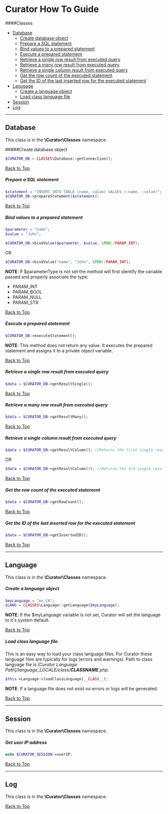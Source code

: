 # <a id="topguide"></a>Curator How To Guide

####Classes
- [Database](#database)
  - [Create database object](#database1)
  - [Prepare a SQL statement](#database2)
  - [Bind values to a prepared statement](#database3)
  - [Execute a prepared statement](#database4)
  - [Retrieve a single row result from executed query](#database5)
  - [Retrieve a many row result from executed query](#database6)
  - [Retrieve a single column result from executed query](#database7)
  - [Get the row count of the executed statement](#database8)
  - [Get the ID of the last inserted row for the executed statement](#database9)
- [Lanugage](#language)
  - [Create a language object](#language1)
  - [Load class language file](#language2)
- [Session](#session)
- [Log](#log)

* * *

## <a id="database"></a>Database
This class is in the **\Curator\Classes** namespace.

#####Create database object<a id="database1"></a>
```php
$CURATOR_DB = CLASSES\Database::getConnection();
```

[Back to Top](#topguide)

##### <a id="database2"></a>Prepare a SQL statement
```php
$statement = "INSERT INTO TABLE (name, value) VALUES (:name, :value)";
$CURATOR_DB->prepareStatement($statement);
```

[Back to Top](#topguide)

##### <a id="database3"></a>Bind values to a prepared statement
```php
$parameter = "name";
$value = "John";

$CURATOR_DB->bindValue($parameter, $value, \PDO::PARAM_INT);
```
OR
```php
$CURATOR_DB->bindValue("name", "John", \PDO::PARAM_INT);
```

**NOTE**: If $parameterType is not set the method will first identify the variable passed and properly associate the type:
- PARAM_INT
- PARAM_BOOL
- PARAM_NULL
- PARAM_STR

[Back to Top](#topguide)

##### <a id="database4"></a>Execute a prepared statement
```php
$CURATOR_DB->executeStatement();
```

**NOTE**: This method does not return any value. It executes the prepared statement and assigns it to a private object variable.

[Back to Top](#topguide)

##### <a id="database5"></a>Retrieve a **single row** result from executed query
```php
$data = $CURATOR_DB->getResultSingle();
```

[Back to Top](#topguide)

##### <a id="database6"></a>Retrieve a **many row** result from executed query
```php
$data = $CURATOR_DB->getResultMany();
```

[Back to Top](#topguide)

##### <a id="database7"></a>Retrieve a single **column** result from executed query
```php
$data = $CURATOR_DB->getResultColumn(); //Returns the first single result value.
```

OR

```php
$data = $CURATOR_DB->getResultColumn(3); //Returns the 3rd single result value.
```

[Back to Top](#topguide)

##### <a id="database8"></a>Get the row count of the executed statement
```php
$data = $CURATOR_DB->getRowCount();
```

[Back to Top](#topguide)

##### <a id="database9"></a>Get the ID of the last inserted row for the executed statement
```php
$data = $CURATOR_DB->getInsertedID();
```

[Back to Top](#topguide)

* * *

## <a id="language"></a>Language
This class is in the **\Curator\Classes** namespace.

##### <a id="language1"></a>Create a language object
```php
$myLanguage = "en_CA";
$LANG = CLASSES\Language::getLanguage($myLanguage);
```

**NOTE**: If the $myLanguage variable is not set, Curator will set the language to it's system default.

[Back to Top](#topguide)

##### <a id="language2"></a>Load class language file.
This is an easy way to load your class language files. For Curator these language files are typically for logs (errors and warnings). Path to class language file is *[Curator Language Path]/language_LOCALE/class/__CLASSNAME__.php*.
```php
$this->Language->loadClassLanguage(__CLASS__);
```

**NOTE**: If a language file does not exist no errors or logs will be generated.

[Back to Top](#topguide)

* * *

## <a id="session"></a>Session
This class is in the **\Curator\Classes** namespace.

#####  <a id="session1"></a>Get user IP address
```php
echo $CURATOR_SESSION->userIP;
```

[Back to Top](#topguide)

* * *

## <a id="log"></a>Log
This class is in the **\Curator\Classes** namespace.

[Back to Top](#topguide)